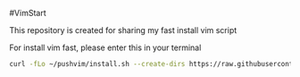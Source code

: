 #VimStart

This repository is created for sharing my fast install vim script

For install vim fast, please enter this in your terminal

```bash
curl -fLo ~/pushvim/install.sh --create-dirs https://raw.githubusercontent.com/username77177/vimstart/master/vimstart.sh && curl -fLo ~/pushvim/hellomsg https://raw.githubusercontent.com/username77177/vimstart/master/hellomsg && bash ~/pushvim/install.sh

```
